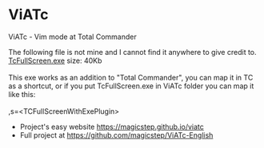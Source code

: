 ViATc
=====
ViATc - Vim mode at Total Commander  


The following file is not mine and I cannot find it anywhere to give credit to.
<A href="TcFullScreen.exe" >TcFullScreen.exe</a> size: 40Kb<br>  
This exe works as an addition to "Total Commander", you can map it in TC as a shortcut, or if you put TcFullScreen.exe in ViATc folder you can map it like this:   <br>  
,s=&lt;TCFullScreenWithExePlugin&gt;


- Project's easy website <a href="https://magicstep.github.io/viatc">https://magicstep.github.io/viatc</a>
- Full project at <a href="https://github.com/magicstep/ViATc-English">https://github.com/magicstep/ViATc-English</a>   


